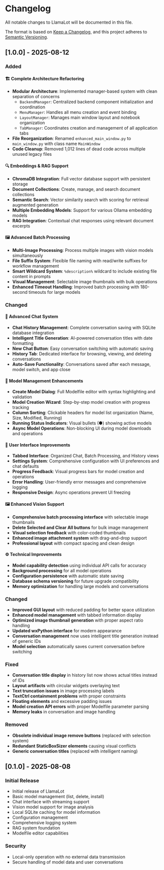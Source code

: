 # Changelog

All notable changes to LlamaLot will be documented in this file.

The format is based on [Keep a Changelog](https://keepachangelog.com/en/1.0.0/),
and this project adheres to [Semantic Versioning](https://semver.org/spec/v2.0.0.html).

## [1.0.0] - 2025-08-12

### Added

#### 🏗️ Complete Architecture Refactoring
- **Modular Architecture**: Implemented manager-based system with clean separation of concerns
  - `BackendManager`: Centralized backend component initialization and coordination
  - `MenuManager`: Handles all menu creation and event binding
  - `LayoutManager`: Manages main window layout and notebook organization
  - `TabManager`: Coordinates creation and management of all application tabs
- **File Reorganization**: Renamed `enhanced_main_window.py` to `main_window.py` with class name `MainWindow`
- **Code Cleanup**: Removed 1,012 lines of dead code across multiple unused legacy files

#### 🔍 Embeddings & RAG Support
- **ChromaDB Integration**: Full vector database support with persistent storage
- **Document Collections**: Create, manage, and search document collections
- **Semantic Search**: Vector similarity search with scoring for retrieval augmented generation
- **Multiple Embedding Models**: Support for various Ollama embedding models
- **RAG Integration**: Contextual chat responses using relevant document excerpts

#### 🖼️ Advanced Batch Processing
- **Multi-Image Processing**: Process multiple images with vision models simultaneously
- **File Suffix System**: Flexible file naming with read/write suffixes for workflow management
- **Smart Wildcard System**: `%description%` wildcard to include existing file content in prompts
- **Visual Management**: Selectable image thumbnails with bulk operations
- **Enhanced Timeout Handling**: Improved batch processing with 180-second timeouts for large models

### Changed

#### 💬 Advanced Chat System

- **Chat History Management**: Complete conversation saving with SQLite database integration
- **Intelligent Title Generation**: AI-powered conversation titles with date formatting
- **New Chat Button**: Easy conversation switching with automatic saving
- **History Tab**: Dedicated interface for browsing, viewing, and deleting conversations
- **Auto-Save Functionality**: Conversations saved after each message, model switch, and app close

#### 🔧 Model Management Enhancements

- **Create Model Dialog**: Full Modelfile editor with syntax highlighting and validation
- **Model Creation Wizard**: Step-by-step model creation with progress tracking
- **Column Sorting**: Clickable headers for model list organization (Name, Size, Modified, Running)
- **Running Status Indicators**: Visual bullets (●) showing active models
- **Async Model Operations**: Non-blocking UI during model downloads and operations

#### 🎨 User Interface Improvements

- **Tabbed Interface**: Organized Chat, Batch Processing, and History views
- **Settings System**: Comprehensive configuration with UI preferences and chat defaults
- **Progress Feedback**: Visual progress bars for model creation and operations
- **Error Handling**: User-friendly error messages and comprehensive logging
- **Responsive Design**: Async operations prevent UI freezing

#### 🖼️ Enhanced Vision Support

- **Comprehensive batch processing interface** with selectable image thumbnails
- **Delete Selected and Clear All buttons** for bulk image management
- **Visual selection feedback** with color-coded thumbnails
- **Enhanced image attachment system** with drag-and-drop support
- **Professional layout** with compact spacing and clean design

#### ⚙️ Technical Improvements

- **Model capability detection** using individual API calls for accuracy
- **Background processing** for all model operations
- **Configuration persistence** with automatic state saving
- **Database schema versioning** for future upgrade compatibility
- **Memory optimization** for handling large models and conversations

### Changed

- **Improved GUI layout** with reduced padding for better space utilization
- **Enhanced model management** with tabbed information display
- **Optimized image thumbnail generation** with proper aspect ratio handling
- **Updated wxPython interface** for modern appearance
- **Conversation management** now uses intelligent title generation instead of generic IDs
- **Model selection** automatically saves current conversation before switching

### Fixed

- **Conversation title display** in history list now shows actual titles instead of IDs
- **Layout artifacts** with circular widgets overlaying text
- **Text truncation issues** in image processing labels
- **TextCtrl containment problems** with proper constraints
- **Floating elements** and excessive padding issues
- **Model creation API errors** with proper Modelfile parameter parsing
- **Memory leaks** in conversation and image handling

### Removed

- **Obsolete individual image remove buttons** (replaced with selection system)
- **Redundant StaticBoxSizer elements** causing visual conflicts
- **Generic conversation titles** (replaced with intelligent naming)

## [0.1.0] - 2025-08-08

### Initial Release

- Initial release of LlamaLot
- Basic model management (list, delete, install)
- Chat interface with streaming support
- Vision model support for image analysis
- Local SQLite caching for model information
- Configuration management
- Comprehensive logging system
- RAG system foundation
- Modelfile editor capabilities

### Security

- Local-only operation with no external data transmission
- Secure handling of model data and user conversations
